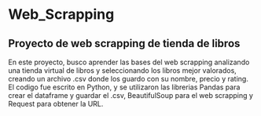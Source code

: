 # Web_Scrapping

## Proyecto de web scrapping de tienda de libros

En este proyecto, busco aprender las bases del web scrapping analizando una tienda virtual de libros y seleccionando los libros mejor valorados, creando un archivo .csv donde los guardo con su nombre, precio y rating.
El codigo fue escrito en Python, y se utilizaron las librerias Pandas para crear el dataframe y guardar el .csv, BeautifulSoup para el web scrapping y Request para obtener la URL.
